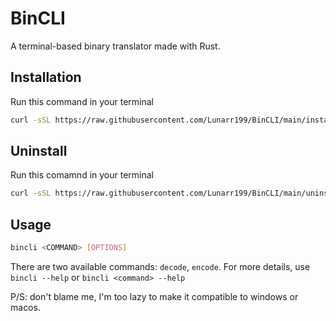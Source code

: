 # BinCLI
 A terminal-based binary translator made with Rust.

## Installation
Run this command in your terminal
```bash
curl -sSL https://raw.githubusercontent.com/Lunarr199/BinCLI/main/install.sh | bash
```

## Uninstall
Run this comamnd in your terminal
```bash
curl -sSL https://raw.githubusercontent.com/Lunarr199/BinCLI/main/uninstall.sh | bash
```

## Usage
```bash
bincli <COMMAND> [OPTIONS]
```

There are two available commands: `decode`, `encode`.
For more details, use `bincli --help` or `bincli <command> --help`

P/S: don't blame me, I'm too lazy to make it compatible to windows or macos.